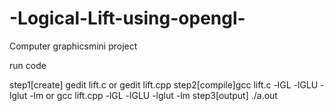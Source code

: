 # -Logical-Lift-using-opengl-
Computer graphicsmini project 
  
  
  
  run code
  
 step1[create] gedit lift.c    or gedit lift.cpp
 step2[compile]gcc lift.c -lGL -lGLU -lglut -lm   or gcc lift.cpp -lGL -lGLU -lglut -lm
 step3[output] ./a.out
